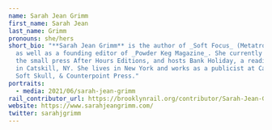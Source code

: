 ```yaml
---
name: Sarah Jean Grimm
first_name: Sarah Jean
last_name: Grimm
pronouns: she/hers
short_bio: "**Sarah Jean Grimm** is the author of _Soft Focus_ (Metatron, 2017),
  as well as a founding editor of _Powder Keg Magazine_. She currently coedits
  the small press After Hours Editions, and hosts Bank Holiday, a reading series
  in Catskill, NY. She lives in New York and works as a publicist at Catapult,
  Soft Skull, & Counterpoint Press."
portraits:
  - media: 2021/06/sarah-jean-grimm
rail_contributor_url: https://brooklynrail.org/contributor/Sarah-Jean-Grimm
website: https://www.sarahjeangrimm.com/
twitter: sarahjgrimm
---
```

